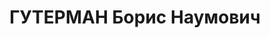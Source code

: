 ---
title: ГУТЕРМАН Борис Наумович
description: 'Род. в 1888, Витебская обл., мест. Черея, еврей, обр.: высшее, до 1919
  г. - меньшевик. Проживал: Москва. Экономист в Главэнерго.

  Арестован 30.08.1937. Приговор: ВК ВС СССР, 03.11.1937 – ВМН. Расстрелян 03.11.1937,
  г.Москва, захоронен в "Коммунарке".

  Реабилитирован в 1956'
---